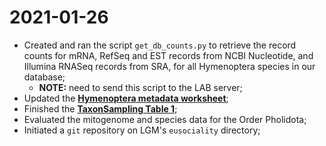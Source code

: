# 2021-01-26

- Created and ran the script `get_db_counts.py` to retrieve the record counts for mRNA, RefSeq and EST records from NCBI Nucleotide, and Illumina RNASeq records from SRA, for all Hymenoptera species in our database;
    - **NOTE:** need to send this script to the LAB server;
- Updated the [**Hymenoptera metadata worksheet**](https://docs.google.com/spreadsheets/d/1Bo-lUCDmm_Lqe-GhIzKh_WcJMiR-DkoTCMTieEpWotI/edit?usp=sharing);
- Finished the [**TaxonSampling Table 1**](https://drive.google.com/file/d/1uDtu0NzwgfOzruh3UsFImL4gvrx9rVbx/view?usp=sharing);
- Evaluated the mitogenome and species data for the Order Pholidota;
- Initiated a `git` repository on LGM's `eusociality` directory;